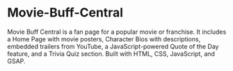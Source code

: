 # Movie-Buff-Central
Movie Buff Central is a fan page for a popular movie or franchise. It includes a Home Page with movie posters, Character Bios with descriptions, embedded trailers from YouTube, a JavaScript-powered Quote of the Day feature, and a Trivia Quiz section. Built with HTML, CSS, JavaScript, and GSAP.
